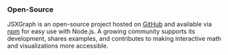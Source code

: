 ### Open-Source
JSXGraph is an open-source project hosted on [GitHub](https://github.com/jsxgraph/jsxgraph) and available via [npm](https://www.npmjs.com/package/jsxgraph) for easy use with Node.js. 
A growing community supports its development, shares examples, and contributes to making interactive math and visualizations more accessible.
